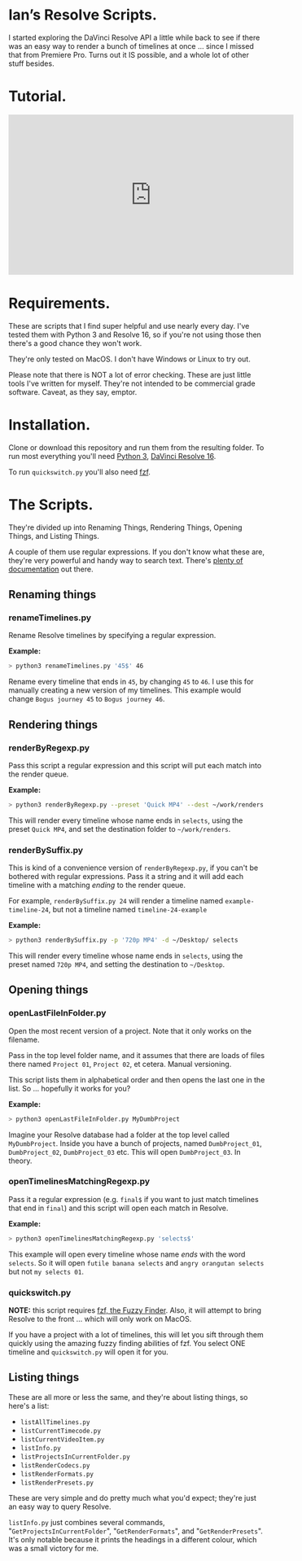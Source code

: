 # Ian’s Resolve Scripts.

I started exploring the DaVinci Resolve API a little while back to see if there was an easy way to render a bunch of timelines at once … since I missed that from Premiere Pro. Turns out it IS possible, and a whole lot of other stuff besides.

# Tutorial.

<iframe width="560" height="315" src="https://www.youtube.com/embed/cEBuhfILPgQ" frameborder="0" allow="accelerometer; autoplay; encrypted-media; gyroscope; picture-in-picture" allowfullscreen></iframe>

# Requirements. 

These are scripts that I find super helpful and use nearly every day. I've tested them with Python 3 and Resolve 16, so if you're not using those then there's a good chance they won't work.

They're only tested on MacOS. I don't have Windows or Linux to try out.

Please note that there is NOT a lot of error checking. These are just little tools I've written for myself. They're not intended to be commercial grade software. Caveat, as they say, emptor.

# Installation.

Clone or download this repository and run them from the resulting folder. To run most everything you'll need [Python 3](https://www.python.org), [DaVinci Resolve 16](https://www.blackmagicdesign.com/products/davinciresolve).

To run `quickswitch.py` you'll also need [fzf](https://github.com/junegunn/fzf).

# The Scripts.

They're divided up into Renaming Things, Rendering Things, Opening Things, and Listing Things.

A couple of them use regular expressions. If you don't know what these are, they're very powerful and handy way to search text. There's [plenty of documentation](https://ryanstutorials.net/regular-expressions-tutorial/) out there.

## Renaming things

### renameTimelines.py

Rename Resolve timelines by specifying a regular expression.

**Example:**

```bash
> python3 renameTimelines.py '45$' 46
```
Rename every timeline that ends in `45`, by changing `45` to `46`. I use this for manually creating a new version of my timelines. This example would change `Bogus journey 45` to `Bogus journey 46`.

## Rendering things

### renderByRegexp.py

Pass this script a regular expression and this script will put each match into the render queue.

**Example:**

```bash
> python3 renderByRegexp.py --preset 'Quick MP4' --dest ~/work/renders --keep 'selects$'
```

This will render every timeline whose name ends in `selects`, using the preset `Quick MP4`, and set the destination folder to `~/work/renders`.

### renderBySuffix.py

This is kind of a convenience version of `renderByRegexp.py`, if you can't be bothered with regular expressions. Pass it a string and it will add each timeline with a matching *ending* to the render queue. 

For example, `renderBySuffix.py 24` will render a timeline named `example-timeline-24`, but not a timeline named `timeline-24-example`

**Example:**

```bash
> python3 renderBySuffix.py -p '720p MP4' -d ~/Desktop/ selects
```

This will render every timeline whose name ends in `selects`, using the preset named `720p MP4`, and setting the destination to `~/Desktop`.

## Opening things

### openLastFileInFolder.py

Open the most recent version of a project. Note that it only works on the filename.

Pass in the top level folder name, and it assumes that there are loads of files there named `Project 01`, `Project 02`, et cetera. Manual versioning.

This script lists them in alphabetical order and then opens the last one in the list. So … hopefully it works for you? 

**Example:** 

```bash
> python3 openLastFileInFolder.py MyDumbProject
```

Imagine your Resolve database had a folder at the top level called `MyDumbProject`. Inside you have a bunch of projects, named `DumbProject_01`, `DumbProject_02`, `DumbProject_03` etc. This will open `DumbProject_03`. In theory.

### openTimelinesMatchingRegexp.py

Pass it a regular expression (e.g. `final$` if you want to just match timelines that end in `final`) and this script will open each match in Resolve.

**Example:**

```bash
> python3 openTimelinesMatchingRegexp.py 'selects$'
```

This example will open every timeline whose name *ends* with the word `selects`. So it will open `futile banana selects` and `angry orangutan selects` but not `my selects 01`. 

### quickswitch.py

**NOTE:** this script requires [fzf, the Fuzzy Finder](https://github.com/junegunn/fzf). Also, it will attempt to bring Resolve to the front … which will only work on MacOS. 

If you have a project with a lot of timelines, this will let you sift through them quickly using the amazing fuzzy finding abilities of fzf. You select ONE timeline and `quickswitch.py` will open it for you.

## Listing things

These are all more or less the same, and they're about listing things, so here's a list:

- `listAllTimelines.py`
- `listCurrentTimecode.py`
- `listCurrentVideoItem.py`
- `listInfo.py`
- `listProjectsInCurrentFolder.py`
- `listRenderCodecs.py`
- `listRenderFormats.py`
- `listRenderPresets.py`

These are very simple and do pretty much what you'd expect; they're just an easy way to query Resolve.

`listInfo.py` just combines several commands, "`GetProjectsInCurrentFolder`", "`GetRenderFormats`", and "`GetRenderPresets`". It's only notable because it prints the headings in a different colour, which was a small victory for me.
